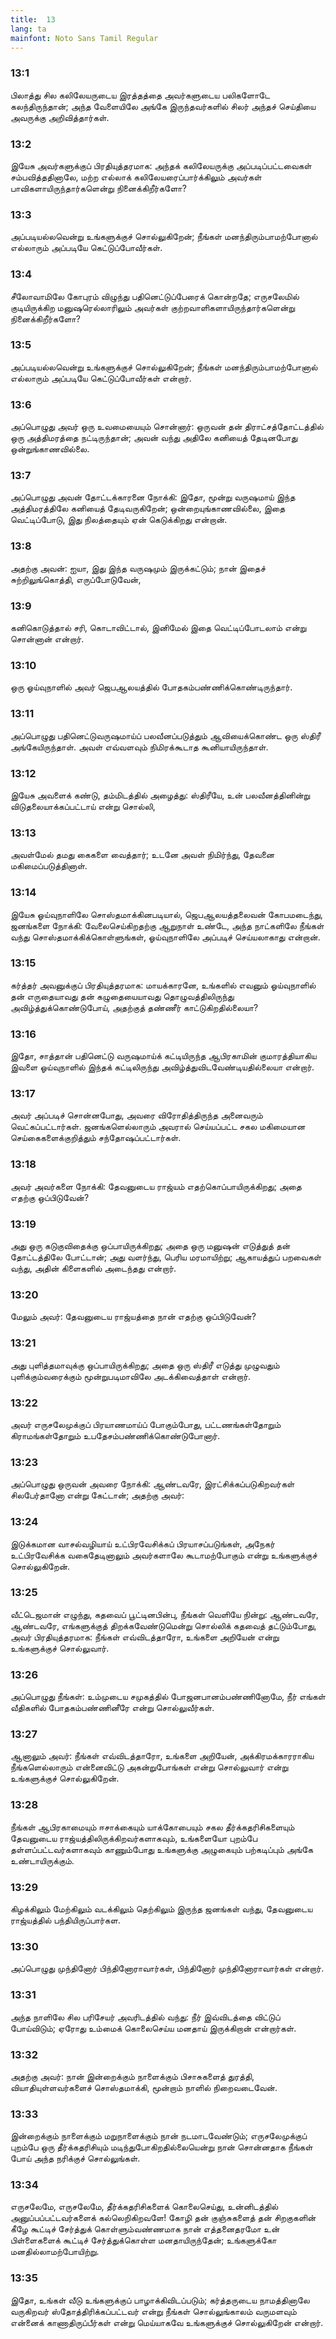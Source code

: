 ```yaml
---
title:  13
lang: ta
mainfont: Noto Sans Tamil Regular
---
```


###  13:1

பிலாத்து சில கலிலேயருடைய இரத்தத்தை அவர்களுடைய பலிகளோடே கலந்திருந்தான்; அந்த வேளையிலே அங்கே இருந்தவர்களில் சிலர் அந்தச் செய்தியை அவருக்கு அறிவித்தார்கள்.

###  13:2

இயேசு அவர்களுக்குப் பிரதியுத்தரமாக: அந்தக் கலிலேயருக்கு அப்படிப்பட்டவைகள் சம்பவித்ததினாலே, மற்ற எல்லாக் கலிலேயரைப்பார்க்கிலும் அவர்கள் பாவிகளாயிருந்தார்களென்று நினைக்கிறீர்களோ?

###  13:3

அப்படியல்லவென்று உங்களுக்குச் சொல்லுகிறேன்; நீங்கள் மனந்திரும்பாமற்போனால் எல்லாரும் அப்படியே கெட்டுப்போவீர்கள்.

###  13:4

சீலோவாமிலே கோபுரம் விழுந்து பதினெட்டுப்பேரைக் கொன்றதே; எருசலேமில் குடியிருக்கிற மனுஷரெல்லாரிலும் அவர்கள் குற்றவாளிகளாயிருந்தார்களென்று நினைக்கிறீர்களோ?

###  13:5

அப்படியல்லவென்று உங்களுக்குச் சொல்லுகிறேன்; நீங்கள் மனந்திரும்பாமற்போனால் எல்லாரும் அப்படியே கெட்டுப்போவீர்கள் என்றார்.

###  13:6

அப்பொழுது அவர் ஒரு உவமையையும் சொன்னார்: ஒருவன் தன் திராட்சத்தோட்டத்தில் ஒரு அத்திமரத்தை நட்டிருந்தான்; அவன் வந்து அதிலே கனியைத் தேடினபோது ஒன்றுங்காணவில்லை.

###  13:7

அப்பொழுது அவன் தோட்டக்காரனை நோக்கி: இதோ, மூன்று வருஷமாய் இந்த அத்திமரத்திலே கனியைத் தேடிவருகிறேன்; ஒன்றையுங்காணவில்லை, இதை வெட்டிப்போடு, இது நிலத்தையும் ஏன் கெடுக்கிறது என்றான்.

###  13:8

அதற்கு அவன்: ஐயா, இது இந்த வருஷமும் இருக்கட்டும்; நான் இதைச் சுற்றிலுங்கொத்தி, எருப்போடுவேன்,

###  13:9

கனிகொடுத்தால் சரி, கொடாவிட்டால், இனிமேல் இதை வெட்டிப்போடலாம் என்று சொன்னான் என்றார்.

###  13:10

ஒரு ஓய்வுநாளில் அவர் ஜெபஆலயத்தில் போதகம்பண்ணிக்கொண்டிருந்தார்.

###  13:11

அப்பொழுது பதினெட்டுவருஷமாய்ப் பலவீனப்படுத்தும் ஆவியைக்கொண்ட ஒரு ஸ்திரீ அங்கேயிருந்தாள். அவள் எவ்வளவும் நிமிரக்கூடாத கூனியாயிருந்தாள்.

###  13:12

இயேசு அவளைக் கண்டு, தம்மிடத்தில் அழைத்து: ஸ்திரீயே, உன் பலவீனத்தினின்று விடுதலையாக்கப்பட்டாய் என்று சொல்லி,

###  13:13

அவள்மேல் தமது கைகளை வைத்தார்; உடனே அவள் நிமிர்ந்து, தேவனை மகிமைப்படுத்தினாள்.

###  13:14

இயேசு ஓய்வுநாளிலே சொஸ்தமாக்கினபடியால், ஜெபஆலயத்தலைவன் கோபமடைந்து, ஜனங்களை நோக்கி: வேலைசெய்கிறதற்கு ஆறுநாள் உண்டே, அந்த நாட்களிலே நீங்கள் வந்து சொஸ்தமாக்கிக்கொள்ளுங்கள், ஓய்வுநாளிலே அப்படிச் செய்யலாகாது என்றான்.

###  13:15

கர்த்தர் அவனுக்குப் பிரதியுத்தரமாக: மாயக்காரனே, உங்களில் எவனும் ஓய்வுநாளில் தன் எருதையாவது தன் கழுதையையாவது தொழுவத்திலிருந்து அவிழ்த்துக்கொண்டுபோய், அதற்குத் தண்ணீர் காட்டுகிறதில்லையா?

###  13:16

இதோ, சாத்தான் பதினெட்டு வருஷமாய்க் கட்டியிருந்த ஆபிரகாமின் குமாரத்தியாகிய இவளை ஓய்வுநாளில் இந்தக் கட்டிலிருந்து அவிழ்த்துவிடவேண்டியதில்லையா என்றார்.

###  13:17

அவர் அப்படிச் சொன்னபோது, அவரை விரோதித்திருந்த அனைவரும் வெட்கப்பட்டார்கள். ஜனங்களெல்லாரும் அவரால் செய்யப்பட்ட சகல மகிமையான செய்கைகளைக்குறித்தும் சந்தோஷப்பட்டார்கள்.

###  13:18

அவர் அவர்களை நோக்கி: தேவனுடைய ராஜ்யம் எதற்கொப்பாயிருக்கிறது; அதை எதற்கு ஒப்பிடுவேன்?

###  13:19

அது ஒரு கடுகுவிதைக்கு ஒப்பாயிருக்கிறது; அதை ஒரு மனுஷன் எடுத்துத் தன் தோட்டத்திலே போட்டான்; அது வளர்ந்து, பெரிய மரமாயிற்று; ஆகாயத்துப் பறவைகள் வந்து, அதின் கிளைகளில் அடைந்தது என்றார்.

###  13:20

மேலும் அவர்: தேவனுடைய ராஜ்யத்தை நான் எதற்கு ஒப்பிடுவேன்?

###  13:21

அது புளித்தமாவுக்கு ஒப்பாயிருக்கிறது; அதை ஒரு ஸ்திரீ எடுத்து முழுவதும் புளிக்கும்வரைக்கும் மூன்றுபடிமாவிலே அடக்கிவைத்தாள் என்றார்.

###  13:22

அவர் எருசலேமுக்குப் பிரயாணமாய்ப் போகும்போது, பட்டணங்கள்தோறும் கிராமங்கள்தோறும் உபதேசம்பண்ணிக்கொண்டுபோனார்.

###  13:23

அப்பொழுது ஒருவன் அவரை நோக்கி: ஆண்டவரே, இரட்சிக்கப்படுகிறவர்கள் சிலபேர்தானோ என்று கேட்டான்; அதற்கு அவர்:

###  13:24

இடுக்கமான வாசல்வழியாய் உட்பிரவேசிக்கப் பிரயாசப்படுங்கள், அநேகர் உட்பிரவேசிக்க வகைதேடினாலும் அவர்களாலே கூடாமற்போகும் என்று உங்களுக்குச் சொல்லுகிறேன்.

###  13:25

வீட்டெஜமான் எழுந்து, கதவைப் பூட்டினபின்பு, நீங்கள் வெளியே நின்று: ஆண்டவரே, ஆண்டவரே, எங்களுக்குத் திறக்கவேண்டுமென்று சொல்லிக் கதவைத் தட்டும்போது, அவர் பிரதியுத்தரமாக: நீங்கள் எவ்விடத்தாரோ, உங்களை அறியேன் என்று உங்களுக்குச் சொல்லுவார்.

###  13:26

அப்பொழுது நீங்கள்: உம்முடைய சமுகத்தில் போஜனபானம்பண்ணினோமே, நீர் எங்கள் வீதிகளில் போதகம்பண்ணினீரே என்று சொல்லுவீர்கள்.

###  13:27

ஆனாலும் அவர்: நீங்கள் எவ்விடத்தாரோ, உங்களை அறியேன், அக்கிரமக்காரராகிய நீங்களெல்லாரும் என்னைவிட்டு அகன்றுபோங்கள் என்று சொல்லுவார் என்று உங்களுக்குச் சொல்லுகிறேன்.

###  13:28

நீங்கள் ஆபிரகாமையும் ஈசாக்கையும் யாக்கோபையும் சகல தீர்க்கதரிசிகளையும் தேவனுடைய ராஜ்யத்திலிருக்கிறவர்களாகவும், உங்களையோ புறம்பே தள்ளப்பட்டவர்களாகவும் காணும்போது உங்களுக்கு அழுகையும் பற்கடிப்பும் அங்கே உண்டாயிருக்கும்.

###  13:29

கிழக்கிலும் மேற்கிலும் வடக்கிலும் தெற்கிலும் இருந்த ஜனங்கள் வந்து, தேவனுடைய ராஜ்யத்தில் பந்தியிருப்பார்கள.

###  13:30

அப்பொழுது முந்தினோர் பிந்தினோராவார்கள், பிந்தினோர் முந்தினோராவார்கள் என்றார்.

###  13:31

அந்த நாளிலே சில பரிசேயர் அவரிடத்தில் வந்து: நீர் இவ்விடத்தை விட்டுப் போய்விடும்; ஏரோது உம்மைக் கொலைசெய்ய மனதாய் இருக்கிறான் என்றார்கள்.

###  13:32

அதற்கு அவர்: நான் இன்றைக்கும் நாளைக்கும் பிசாசுகளைத் துரத்தி, வியாதியுள்ளவர்களைச் சொஸ்தமாக்கி, மூன்றாம் நாளில் நிறைவடைவேன்.

###  13:33

இன்றைக்கும் நாளைக்கும் மறுநாளைக்கும் நான் நடமாடவேண்டும்; எருசலேமுக்குப் புறம்பே ஒரு தீர்க்கதரிசியும் மடிந்துபோகிறதில்லையென்று நான் சொன்னதாக நீங்கள் போய் அந்த நரிக்குச் சொல்லுங்கள்.

###  13:34

எருசலேமே, எருசலேமே, தீர்க்கதரிசிகளைக் கொலைசெய்து, உன்னிடத்தில் அனுப்பப்பட்டவர்களைக் கல்லெறிகிறவளே! கோழி தன் குஞ்சுகளைத் தன் சிறகுகளின் கீழே கூட்டிச் சேர்த்துக் கொள்ளும்வண்ணமாக நான் எத்தனைதரமோ உன் பிள்ளைகளைக் கூட்டிச் சேர்த்துக்கொள்ள மனதாயிருந்தேன்; உங்களுக்கோ மனதில்லாமற்போயிற்று.

###  13:35

இதோ, உங்கள் வீடு உங்களுக்குப் பாழாக்கிவிடப்படும்; கர்த்தருடைய நாமத்தினாலே வருகிறவர் ஸ்தோத்திரிக்கப்பட்டவர் என்று நீங்கள் சொல்லுங்காலம் வருமளவும் என்னைக் காணாதிருப்பீர்கள் என்று மெய்யாகவே உங்களுக்குச் சொல்லுகிறேன் என்றார்.

